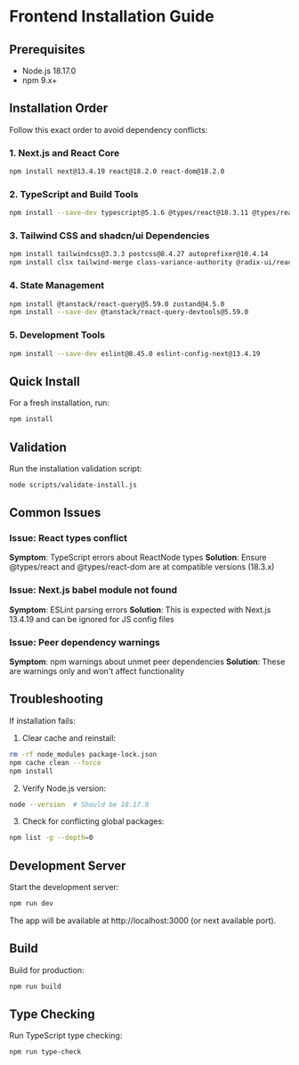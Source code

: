 # Frontend Installation Guide

## Prerequisites

- Node.js 18.17.0
- npm 9.x+

## Installation Order

Follow this exact order to avoid dependency conflicts:

### 1. Next.js and React Core
```bash
npm install next@13.4.19 react@18.2.0 react-dom@18.2.0
```

### 2. TypeScript and Build Tools
```bash
npm install --save-dev typescript@5.1.6 @types/react@18.3.11 @types/react-dom@18.3.1 @types/node@20.14.0
```

### 3. Tailwind CSS and shadcn/ui Dependencies
```bash
npm install tailwindcss@3.3.3 postcss@8.4.27 autoprefixer@10.4.14
npm install clsx tailwind-merge class-variance-authority @radix-ui/react-slot lucide-react
```

### 4. State Management
```bash
npm install @tanstack/react-query@5.59.0 zustand@4.5.0
npm install --save-dev @tanstack/react-query-devtools@5.59.0
```

### 5. Development Tools
```bash
npm install --save-dev eslint@8.45.0 eslint-config-next@13.4.19
```

## Quick Install

For a fresh installation, run:
```bash
npm install
```

## Validation

Run the installation validation script:
```bash
node scripts/validate-install.js
```

## Common Issues

### Issue: React types conflict
**Symptom**: TypeScript errors about ReactNode types
**Solution**: Ensure @types/react and @types/react-dom are at compatible versions (18.3.x)

### Issue: Next.js babel module not found
**Symptom**: ESLint parsing errors
**Solution**: This is expected with Next.js 13.4.19 and can be ignored for JS config files

### Issue: Peer dependency warnings
**Symptom**: npm warnings about unmet peer dependencies
**Solution**: These are warnings only and won't affect functionality

## Troubleshooting

If installation fails:

1. Clear cache and reinstall:
```bash
rm -rf node_modules package-lock.json
npm cache clean --force
npm install
```

2. Verify Node.js version:
```bash
node --version  # Should be 18.17.0
```

3. Check for conflicting global packages:
```bash
npm list -g --depth=0
```

## Development Server

Start the development server:
```bash
npm run dev
```

The app will be available at http://localhost:3000 (or next available port).

## Build

Build for production:
```bash
npm run build
```

## Type Checking

Run TypeScript type checking:
```bash
npm run type-check
```
